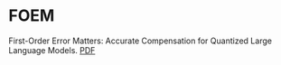 # FOEM
First-Order Error Matters: Accurate Compensation for Quantized Large Language Models. [PDF](https://github.com/Xingyu-Zheng/FOEM)

